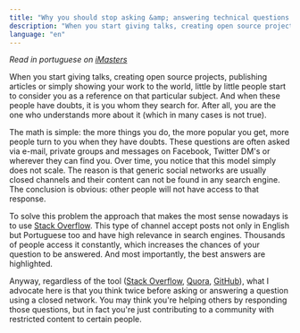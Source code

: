 ```yaml
---
title: "Why you should stop asking &amp; answering technical questions via social networks"
description: "When you start giving talks, creating open source projects, publishing articles or simply showing your work to the world, little by little people start to consider you as a reference on that particular subject..."
language: "en"
---
```


*Read in portuguese on [iMasters](http://imasters.com.br/gerencia-de-ti/mercado/por-que-voce-deveria-parar-de-fazerresponder-perguntas-tecnicas-via-redes-sociais/)*

When you start giving talks, creating open source projects, publishing articles or simply showing your work to the world, little by little people start to consider you as a reference on that particular subject. And when these people have doubts, it is you whom they search for. After all, you are the one who understands more about it (which in many cases is not true).

<!-- more -->

The math is simple: the more things you do, the more popular you get, more people turn to you when they have doubts. These questions are often asked via e-mail, private groups and messages on Facebook, Twitter DM's or wherever they can find you. Over time, you notice that this model simply does not scale. The reason is that generic social networks are usually closed channels and their content can not be found in any search engine. The conclusion is obvious: other people will not have access to that response.

To solve this problem the approach that makes the most sense nowadays is to use [Stack Overflow](http://stackoverflow.com/). This type of channel accept posts not only in English but Portuguese too and have high relevance in search engines. Thousands of people access it constantly, which increases the chances of your question to be answered. And most importantly, the best answers are highlighted.

Anyway, regardless of the tool ([Stack Overflow](http://stackoverflow.com/), [Quora](http://www.quora.com/), [GitHub](https://github.com/)), what I advocate here is that you think twice before asking or answering a question using a closed network. You may think you're helping others by responding those questions, but in fact you're just contributing to a community with restricted content to certain people.